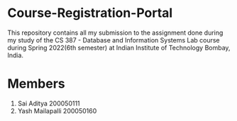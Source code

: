 # Course-Registration-Portal

This repository contains all my submission to the assignment done during my study of the CS 387 - Database and Information Systems Lab course during Spring 2022(6th semester) at Indian Institute of Technology Bombay, India.

# Members
1. Sai Aditya 200050111
2. Yash Mailapalli 200050160
